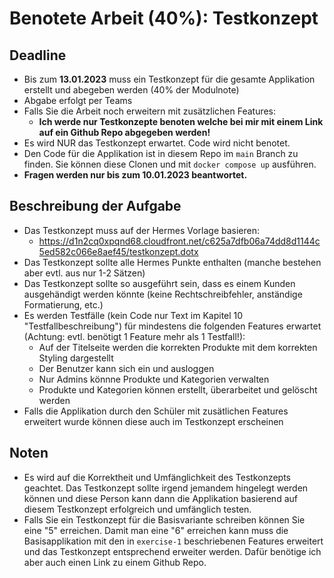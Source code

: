 # Benotete Arbeit (40%): Testkonzept

## Deadline
- Bis zum **13.01.2023** muss ein Testkonzept für die gesamte Applikation erstellt und abegeben werden (40% der Modulnote)
- Abgabe erfolgt per Teams
- Falls Sie die Arbeit noch erweitern mit zusätzlichen Features:
  - **Ich werde nur Testkonzepte benoten welche bei mir mit einem Link auf ein Github Repo abgegeben werden!**
- Es wird NUR das Testkonzept erwartet. Code wird nicht benotet.
- Den Code für die Applikation ist in diesem Repo im `main` Branch zu finden. Sie können diese Clonen und mit `docker compose up` ausführen.
- **Fragen werden nur bis zum 10.01.2023 beantwortet.**

## Beschreibung der Aufgabe
- Das Testkonzept muss auf der Hermes Vorlage basieren:
  - https://d1n2cq0xpqnd68.cloudfront.net/c625a7dfb06a74dd8d1144c5ed582c066e8aef45/testkonzept.dotx
- Das Testkonzept sollte alle Hermes Punkte enthalten (manche bestehen aber evtl. aus nur 1-2 Sätzen)
- Das Testkonzept sollte so ausgeführt sein, dass es einem Kunden ausgehändigt werden könnte (keine Rechtschreibfehler, anständige Formatierung, etc.)
- Es werden Testfälle (kein Code nur Text im Kapitel 10 "Testfallbeschreibung") für mindestens die folgenden Features erwartet (Achtung: evtl. benötigt 1 Feature mehr als 1 Testfall!):
  - Auf der Titelseite werden die korrekten Produkte mit dem korrekten Styling dargestellt
  - Der Benutzer kann sich ein und ausloggen
  - Nur Admins könnne Produkte und Kategorien verwalten
  - Produkte und Kategorien können erstellt, überarbeitet und gelöscht werden
- Falls die Applikation durch den Schüler mit zusätlichen Features erweitert wurde können diese auch im Testkonzept erscheinen

## Noten
- Es wird auf die Korrektheit und Umfänglichkeit des Testkonzepts geachtet. Das Testkonzept sollte irgend jemandem hingelegt werden können und diese Person kann dann die Applikation basierend auf diesem Testkonzept erfolgreich und umfänglich testen.
- Falls Sie ein Testkonzept für die Basisvariante schreiben können Sie eine "5" erreichen. Damit man eine "6" erreichen kann muss die Basisapplikation mit den in `exercise-1` beschriebenen Features erweitert und das Testkonzept entsprechend erweiter werden. Dafür benötige ich aber auch einen Link zu einem Github Repo.
